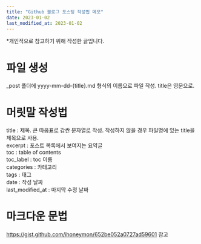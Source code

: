 ```yaml
---
title: "Github 블로그 포스팅 작성법 메모"
date: 2023-01-02
last_modified_at: 2023-01-02
---
```

*개인적으로 참고하기 위해 작성한 글입니다.

# 파일 생성
_post 폴더에 yyyy-mm-dd-{title}.md 형식의 이름으로 파일 작성. title은 영문으로.

# 머릿말 작성법
title : 제목. 큰 따옴표로 감싼 문자열로 작성. 작성하지 않을 경우 파일명에 있는 title을 제목으로 사용.  
excerpt : 포스트 목록에서 보여지는 요약글  
toc : table of contents  
toc_label : toc 이름  
categories : 카테고리  
tags : 태그  
date : 작성 날짜  
last_modified_at : 마지막 수정 날짜

# 마크다운 문법
https://gist.github.com/ihoneymon/652be052a0727ad59601 참고